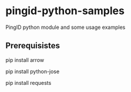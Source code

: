 # pingid-python-samples
PingID python module and some usage examples

## Prerequisistes
pip install arrow

pip install python-jose

pip install requests

